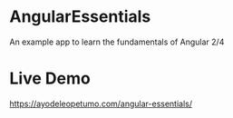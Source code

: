 # AngularEssentials

An example app to learn the fundamentals of Angular 2/4

# Live Demo
https://ayodeleopetumo.com/angular-essentials/

